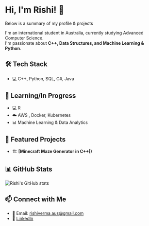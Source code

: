 # Hi, I'm Rishi! 👋  
Below is a summary of my profile &amp; projects

I'm an international student in Australia, currently studying Advanced Computer Science.  
I'm passionate about **C++, Data Structures, and Machine Learning & Python**.  

## 🛠 Tech Stack
- 💻 C++, Python, SQL, C#, Java

## 🧠 Learning/In Progress
- 💻 R
- ☁️ AWS , Docker, Kubernetes  
- 📊 Machine Learning & Data Analytics  

## 🌟 Featured Projects
- 🏗 **[Minecraft Maze Generator in C++])**  

## 📊 GitHub Stats
![Rishi's GitHub stats](https://github-readme-stats.vercel.app/api?username=Rishi-RMIT&show_icons=true&theme=dark)  

## 📫 Connect with Me  
- 📧 Email: rishiverma.aus@gmail.com  
- 💼 [LinkedIn](https://www.linkedin.com/in/rishi-verma-australia/)  
